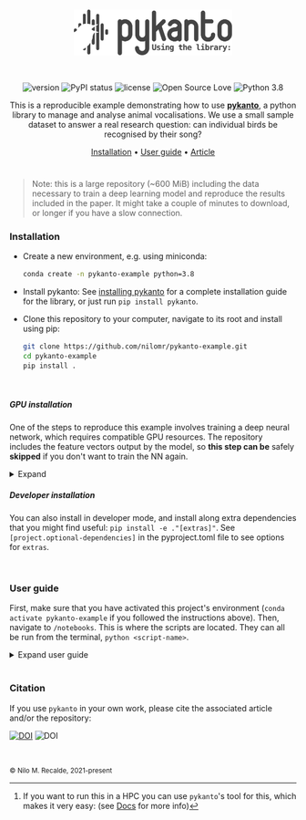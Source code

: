 <br>
<br>
<div align='center'>

<a href="https://nilomr.github.io/pykanto">
    <img src="reports/figures/pykanto-logo-grey-04.svg" alt="pykanto logo" title="pykanto" height="80" style="padding-bottom:1em !important;" />
</a> 

<br>
<br>

![version](https://img.shields.io/badge/package_version-0.1.0-orange)
![PyPI status](https://img.shields.io/pypi/status/ansicolortags.svg)
![license](https://img.shields.io/github/license/mashape/apistatus.svg)
![Open Source Love](https://img.shields.io/badge/open%20source-♡-lightgrey)
![Python 3.8](https://img.shields.io/badge/python->=3.8-blue.svg)

This is a reproducible example demonstrating how to use [**pykanto**](https://github.com/nilomr/pykanto), a python
library to manage and analyse animal vocalisations. We use a small sample
dataset to answer a real research question: can individual birds be recognised
by their song?

[Installation](#installation) •
[User guide](#user-guide) •
[Article](https://nilomr.github.io/pykanto-example)
#

</div>

> Note: this is a large repository (~600 MiB) including the data necessary to
> train a deep learning model and reproduce the results included in the paper.
> It might take a couple of minutes to download, or longer if you have a slow connection.
### Installation


- Create a new environment, e.g. using miniconda:
  ```bash
  conda create -n pykanto-example python=3.8
  ```
- Install pykanto:
See [installing
pykanto](https://nilomr.github.io/pykanto/_build/html/contents/installation.html) for a
complete installation guide for the library, or just run `pip install
pykanto`.

- Clone this repository to your computer, navigate to its root and install
using pip:

  ```bash
  git clone https://github.com/nilomr/pykanto-example.git
  cd pykanto-example
  pip install .
  ```
<br>


##### GPU installation

One of the steps to reproduce this example involves training a deep neural
network, which requires compatible GPU resources. The repository includes the
feature vectors output by the model, so **this step can be**
safely **skipped** if you don't want to train the NN again. 

<details>
  <summary>Expand</summary>
<br>
If you do want to train the model yourself, you will need a few more libraries
that are not installed automatically with pykanto. The reason for this is that the are a bit finicky: which exact installation you need depends on which version of
CUDA you have and the like.

I recommend that, if this is the case, you first create a fresh environment with conda:

```bash
conda create -n pykanto-example python=3.8    
```         
And then install torch, pykanto and this example including the extra libraries.

```bash
conda install -c pytorch pytorch torchvision   
pip install pykanto
# Navigate to the root of this repository, then:
pip install ."[torch]"
```
</details>


##### Developer installation

You can also install in developer mode, and install along extra dependencies
that you might find useful: `pip install -e ."[extras]"`. See
`[project.optional-dependencies]` in the pyproject.toml file to see options for
`extras`.

<br>

### User guide


First, make sure that you have activated this project's environment (`conda
activate pykanto-example` if you followed the instructions above). Then,
navigate to ```/notebooks```. This is where the scripts are located. They can
all be run from the terminal, `python <script-name>`.

<details>
  <summary>Expand user guide</summary>
<br>

| Script                      | Description                                                         | Use                                                                                                                                                                                                                                           |
| --------------------------- | ------------------------------------------------------------------- | --------------------------------------------------------------------------------------------------------------------------------------------------------------------------------------------------------------------------------------------- |
| `1_prepare-dataset.py`      | Ingests, creates spectrograms, and segments the dataset[^1]         | To run: `python 1_prepare-dataset.py -d pykanto-example -f pykanto-example`, to see options: `python 1_prepare-dataset.py --help`                                                                                                             |
| `2_interactive-labels.py`   | Opens an interactive app to check the automatically assigned labels | The latter step requries user input so it's disabled by default for reproducibility. If you want to test the app yourself set `use_app = False` in that script. To learn how to use it, see [using the interactive app](./interactive-app.md) |
| `3_export-training-data.py` | Exports the data required to train the deep learning model          | `python 3_export-training-data.py --help`                                                                                                                                                                                                     |
| `4_train-model.ipynb`       | Model definition and training step                                  | A separate, self-contained jupyter notebook.This is to make it easier to run interactively on a GPU-enabled HPC. If you don't want to retrain the model, you can skip this step                                                               |
| `5_measure-similarity.py`   | Measures the similarity between songs across years and birds        | NA                                                                                                                                                                                                                                            |
| `6_plot-results.py`         | Plots the results.                                                  | Will output to graphics device but not save.                                                                                                                                                                                                  |
| `6.1_publication-plots.R`   | Reproduce the exact plots included in the paper                     | Switch to R and run `Rscript -e 'renv::run("6.1_publication-plots.R")'` after [installing the R dependecies](https://rstudio.github.io/renv/articles/renv.html) via `renv::restore()`                                                         |

[^1]: If you want to run this in a HPC you can use `pykanto`'s tool for this,
    which makes it very easy: (see [Docs]() for more info) 

```bash
pykanto-slaunch --exp BigBird2020 --p short --time 01:00:00 -n 1 --memory 40000 --gpu 0 -c "python 1_prepare-dataset.py -d pykanto-example -f pykanto-example" -env pykanto-example
```

</details>

<br>

### Citation
If you use `pykanto` in your own work, please cite the associated article and/or
the repository:

[![DOI](https://zenodo.org/badge/239354937.svg)](https://zenodo.org/badge/latestdoi/239354937)
![DOI](https://img.shields.io/badge/DOI-coming%20soon-yellow)

#
<sub>© Nilo M. Recalde, 2021-present</sub>

